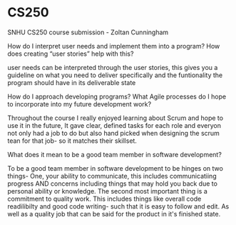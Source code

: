 # CS250
SNHU CS250 course submission - Zoltan Cunningham

How do I interpret user needs and implement them into a program? How does creating “user stories” help with this?

user needs can be interpreted through the user stories, this gives you a guideline on what you need to deliver specifically and the funtionality the program should have in its deliverable state

How do I approach developing programs? What Agile processes do I hope to incorporate into my future development work?

Throughout the course I really enjoyed learning about Scrum and hope to use it in the future, It gave clear, defined tasks for each role and everyon not only had a job to do but also hand picked when designing the scrum tean for that job- so it matches their skillset.

What does it mean to be a good team member in software development?

To be a good team member in software development to be hinges on two things- One, your ability to communicate, this includes communicatiing progress AND concerns including things that may hold you back due to personal ability or knowledge. The second most important thing is a commitment to quality work.  This includes things like overall code readilibilty and good code writing- such that it is easy to follow and edit. As well as a quality job that can be said for the product in it's finished state.
